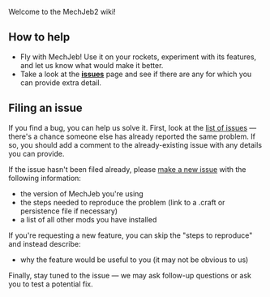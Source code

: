 Welcome to the MechJeb2 wiki!

## How to help

- Fly with MechJeb! Use it on your rockets, experiment with its features, and let us know what would make it better.
- Take a look at the **[issues](https://github.com/MuMech/MechJeb2/issues)** page and see if there are any for which you can provide extra detail.

## Filing an issue
If you find a bug, you can help us solve it. First, look at the [list of issues](https://github.com/MuMech/MechJeb2/issues) &mdash; there's a chance someone else has already reported the same problem. If so, you should add a comment to the already-existing issue with any details you can provide.

If the issue hasn't been filed already, please [make a new issue](https://github.com/MuMech/MechJeb2/issues/new) with the following information:
- the version of MechJeb you're using
- the steps needed to reproduce the problem (link to a .craft or persistence file if necessary)
- a list of all other mods you have installed

If you're requesting a new feature, you can skip the "steps to reproduce" and instead describe:
- why the feature would be useful to you (it may not be obvious to us)

Finally, stay tuned to the issue &mdash; we may ask follow-up questions or ask you to test a potential fix.